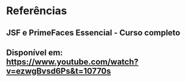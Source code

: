 # Referências

## JSF e PrimeFaces Essencial - Curso completo
## Disponível em: https://www.youtube.com/watch?v=ezwgBvsd6Ps&t=10770s
